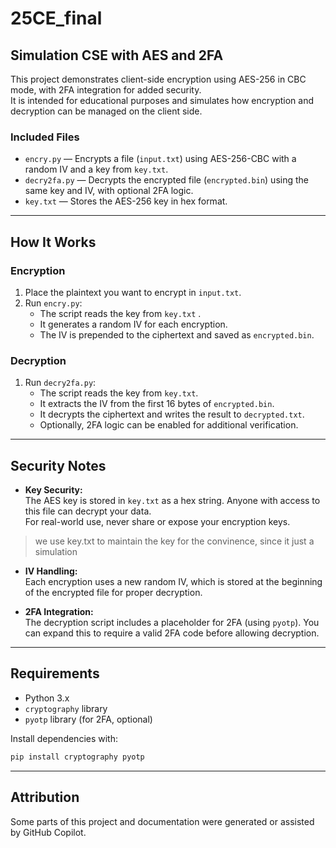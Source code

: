 # 25CE_final

## Simulation CSE with AES and 2FA

This project demonstrates client-side encryption using AES-256 in CBC mode, with 2FA integration for added security.  
It is intended for educational purposes and simulates how encryption and decryption can be managed on the client side.

### Included Files

- `encry.py` — Encrypts a file (`input.txt`) using AES-256-CBC with a random IV and a key from `key.txt`.
- `decry2fa.py` — Decrypts the encrypted file (`encrypted.bin`) using the same key and IV, with optional 2FA logic.
- `key.txt` — Stores the AES-256 key in hex format.

---

## How It Works

### Encryption

1. Place the plaintext you want to encrypt in `input.txt`.
2. Run `encry.py`:
   - The script reads the key from `key.txt` .
   - It generates a random IV for each encryption.
   - The IV is prepended to the ciphertext and saved as `encrypted.bin`.

### Decryption

1. Run `decry2fa.py`:
   - The script reads the key from `key.txt`.
   - It extracts the IV from the first 16 bytes of `encrypted.bin`.
   - It decrypts the ciphertext and writes the result to `decrypted.txt`.
   - Optionally, 2FA logic can be enabled for additional verification.

---

## Security Notes

- **Key Security:**  
  The AES key is stored in `key.txt` as a hex string. Anyone with access to this file can decrypt your data.  
  For real-world use, never share or expose your encryption keys.

> we use key.txt to maintain the key for the convinence, since it just a simulation

- **IV Handling:**  
  Each encryption uses a new random IV, which is stored at the beginning of the encrypted file for proper decryption.

- **2FA Integration:**  
  The decryption script includes a placeholder for 2FA (using `pyotp`). You can expand this to require a valid 2FA code before allowing decryption.

---

## Requirements

- Python 3.x
- `cryptography` library
- `pyotp` library (for 2FA, optional)

Install dependencies with:

```bash
pip install cryptography pyotp
```

---

## Attribution

Some parts of this project and documentation were generated or assisted by GitHub Copilot.
